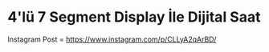 # 4'lü 7 Segment Display İle Dijital Saat
Instagram Post = https://www.instagram.com/p/CLLyA2qArBD/
